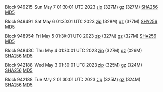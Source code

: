 Block 949215: Sun May  7 01:30:01 UTC 2023 [zip](https://files.01coin.io/mainnet/2023-05-07/bootstrap.dat.zip) (327M) [gz](https://files.01coin.io/mainnet/2023-05-07/bootstrap.dat.tar.gz) (327M) [SHA256](https://files.01coin.io/mainnet/2023-05-07/sha256.txt) [MD5](https://files.01coin.io/mainnet/2023-05-07/md5.txt)

Block 949491: Sat May  6 01:30:01 UTC 2023 [zip](https://files.01coin.io/mainnet/2023-05-06/bootstrap.dat.zip) (328M) [gz](https://files.01coin.io/mainnet/2023-05-06/bootstrap.dat.tar.gz) (327M) [SHA256](https://files.01coin.io/mainnet/2023-05-06/sha256.txt) [MD5](https://files.01coin.io/mainnet/2023-05-06/md5.txt)

Block 948954: Fri May  5 01:30:01 UTC 2023 [zip](https://files.01coin.io/mainnet/2023-05-05/bootstrap.dat.zip) (327M) [gz](https://files.01coin.io/mainnet/2023-05-05/bootstrap.dat.tar.gz) (327M) [SHA256](https://files.01coin.io/mainnet/2023-05-05/sha256.txt) [MD5](https://files.01coin.io/mainnet/2023-05-05/md5.txt)

Block 948430: Thu May  4 01:30:01 UTC 2023 [zip](https://files.01coin.io/mainnet/2023-05-04/bootstrap.dat.zip) (327M) [gz](https://files.01coin.io/mainnet/2023-05-04/bootstrap.dat.tar.gz) (326M) [SHA256](https://files.01coin.io/mainnet/2023-05-04/sha256.txt) [MD5](https://files.01coin.io/mainnet/2023-05-04/md5.txt)

Block 942188: Wed May  3 01:30:01 UTC 2023 [zip](https://files.01coin.io/mainnet/2023-05-03/bootstrap.dat.zip) (325M) [gz](https://files.01coin.io/mainnet/2023-05-03/bootstrap.dat.tar.gz) (324M) [SHA256](https://files.01coin.io/mainnet/2023-05-03/sha256.txt) [MD5](https://files.01coin.io/mainnet/2023-05-03/md5.txt)

Block 942188: Tue May  2 01:30:01 UTC 2023 [zip](https://files.01coin.io/mainnet/2023-05-02/bootstrap.dat.zip) (325M) [gz](https://files.01coin.io/mainnet/2023-05-02/bootstrap.dat.tar.gz) (324M) [SHA256](https://files.01coin.io/mainnet/2023-05-02/sha256.txt) [MD5](https://files.01coin.io/mainnet/2023-05-02/md5.txt)
